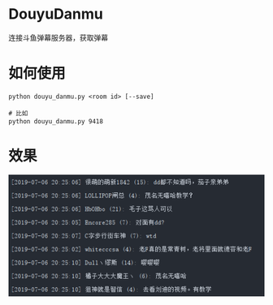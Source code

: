 # DouyuDanmu
连接斗鱼弹幕服务器，获取弹幕

# 如何使用
```shell
python douyu_danmu.py <room id> [--save]

# 比如
python douyu_danmu.py 9418
```
# 效果
![弹幕](https://github.com/DeaglePC/DouyuDanmu/raw/master/dy.png)
